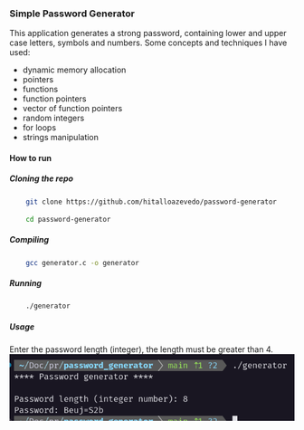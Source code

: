 ### Simple Password Generator

This application generates a strong password, containing lower and upper case letters, symbols and numbers. 
Some concepts and techniques I have used:
- dynamic memory allocation
- pointers
- functions
- function pointers
- vector of function pointers
- random integers
- for loops
- strings manipulation

#### How to run
##### Cloning the repo
```bash
    git clone https://github.com/hitalloazevedo/password-generator
```
```bash
    cd password-generator
```

##### Compiling
```bash
    gcc generator.c -o generator
```

##### Running
```bash
    ./generator
```

##### Usage
Enter the password length (integer), the length must be greater than 4.
![image](./image.png)
